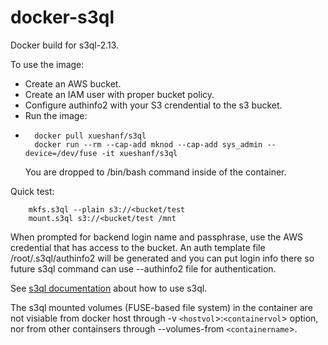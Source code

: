 docker-s3ql
===========

Docker build for s3ql-2.13.

To use the image:

* Create an AWS bucket.
* Create an IAM user with proper bucket policy.
* Configure authinfo2 with your S3 crendential to the s3 bucket. 
* Run the image:
* 
        docker pull xueshanf/s3ql
        docker run --rm --cap-add mknod --cap-add sys_admin --device=/dev/fuse -it xueshanf/s3ql

   You are dropped to /bin/bash command inside of the container.

Quick test:

        mkfs.s3ql --plain s3://<bucket/test
        mount.s3ql s3://<bucket/test /mnt
  
  When prompted for backend login name and passphrase, use the AWS credential that has access to the bucket. An auth template file /root/.s3ql/authinfo2 will be generated and you can put login info there so future s3ql command can use --authinfo2 file for authentication.

See [s3ql documentation](http://www.rath.org/s3ql-docs/installation.html) about how to use s3ql.

The s3ql mounted volumes (FUSE-based file system) in the container are not visiable from docker host through -v `<hostvol`>:`<containervol`> option, nor from other containsers through --volumes-from `<containername`>. 
    

